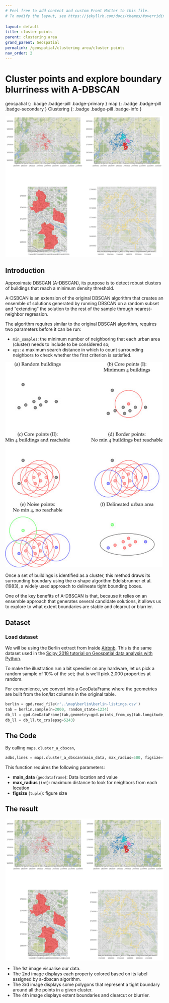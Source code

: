 ```yaml
---
# Feel free to add content and custom Front Matter to this file.
# To modify the layout, see https://jekyllrb.com/docs/themes/#overriding-theme-defaults

layout: default
title: cluster points
parent: clustering area
grand_parent: Geospatial
permalink: /geospatial/clustering area/cluster points
nav_order: 2
---
```


#  Cluster points and explore boundary blurriness with A-DBSCAN

geospatial
{: .badge .badge-pill .badge-primary }
map
{: .badge .badge-pill .badge-secondary }
Clustering
{: .badge .badge-pill .badge-info }

<img src="/assets/images/geospatial/snippet/adbscan_01.png" alt="drawing" width="500"/>


## Introduction

Approximate DBSCAN (A-DBSCAN), its purpose is to detect robust clusters of buildings that reach a minimum density threshold. 

A-DSBCAN is an extension of the original DBSCAN algorithm that creates an ensemble of solutions generated by running DBSCAN on a random subset and “extending” the solution to the rest of the sample through nearest-neighbor regression.

The algorithm requires similar to the original DBSCAN algorithm, requires two parameters before it can be run: 
- `min_samples`: the minimum number of neighboring that each urban area (cluster) needs to include to be considered so; 
- `eps`: a maximum search distance in which to count surrounding neighbors to check whether the first criterion is satisfied. 

<img src="/assets/images/geospatial/snippet/adbscan_02.png" alt="drawing" width="500"/>

Once a set of buildings is identified as a cluster, this method draws its surrounding boundary using the α-shape algorithm Edelsbrunner et al. (1983), a widely used approach to delineate tight bounding boxes.

One of the key benefits of A-DBSCAN is that, because it relies on an ensemble approach that generates several candidate solutions, it allows us to explore to what extent boundaries are stable and clearcut or blurrier. 


## Dataset

### Load dataset

We will be using the Berlin extract from Inside [Airbnb](https://insideairbnb.com/). This is the same dataset used in the [Scipy 2018 tutorial on Geospatial data analysis with Python](https://github.com/geopandas/scipy2018-geospatial-data).

To make the illustration run a bit speedier on any hardware, let us pick a random sample of 10% of the set; that is we’ll pick 2,000 properties at random.

For convenience, we convert into a GeoDataFrame where the geometries are built from the lon/lat columns in the original table.

```python
berlin = gpd.read_file(r'..\map\berlin\berlin-listings.csv')
tab = berlin.sample(n=2000, random_state=1234)
db_ll = gpd.GeoDataFrame(tab,geometry=gpd.points_from_xy(tab.longitude, tab.latitude),crs={'init': 'epsg:4326'})
db_ll = db_ll.to_crs(epsg=5243)
```


## The Code
By calling `maps.cluster_a_dbscan`, 


```python
adbs,lines = maps.cluster_a_dbscan(main_data, max_radius=500, figsize=[12,12])
```

This function requires the following parameters:
- **main_data** (`geodataframe`):    Data location and value  
- **max_radius** (`int`):            maximum distance to look for neighbors from each location
- **figsize** (`tuple`):             figure size


## The result
<img src="/assets/images/geospatial/snippet/adbscan_01.png" alt="drawing"/>

- The 1st image visualise our data.
- The 2nd image displays each property colored based on its label assigned by a-dbscan algorithm.
- The 3rd image displays some polygons that represent a tight boundary around all the points in a given cluster.
- The 4th image displays extent boundaries and clearcut or blurrier.